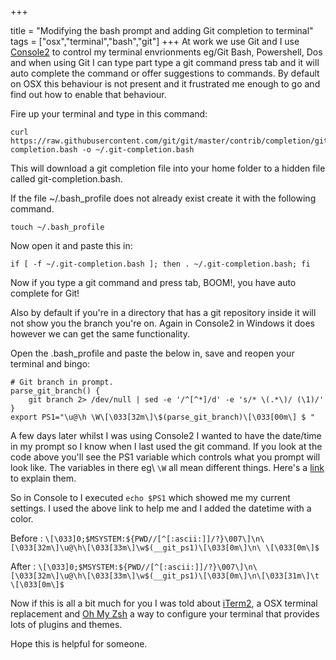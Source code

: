 +++

title = "Modifying the bash prompt and adding Git completion to terminal"
tags = ["osx","terminal","bash","git"]
+++
At work we use Git and I use [Console2][1] to control my terminal envrionments eg/Git Bash, Powershell, Dos and when using Git I can type part type a git command press tab and it will auto complete the command or offer suggestions to commands.  By default on OSX this behaviour is not present and it frustrated me enough to go and find out how to enable that behaviour.

Fire up your terminal and type in this command:
    
    curl https://raw.githubusercontent.com/git/git/master/contrib/completion/git-completion.bash -o ~/.git-completion.bash
 
This will download a git completion file into your home folder to a hidden file called git-completion.bash.

If the file ~/.bash_profile does not already exist create it with the following command.
 
    touch ~/.bash_profile

Now open it and paste this in:

    if [ -f ~/.git-completion.bash ]; then . ~/.git-completion.bash; fi

Now if you type a git command and press tab, BOOM!, you have auto complete for Git!

<!--more-->

Also by default if you're in a directory that has a git repository inside it will not show you the branch you're on.  Again in Console2 in Windows it does however we can get the same functionality.

Open the .bash_profile and paste the below in, save and reopen your terminal and bingo:

    # Git branch in prompt.
    parse_git_branch() {
        git branch 2> /dev/null | sed -e '/^[^*]/d' -e 's/* \(.*\)/ (\1)/'
    }
    export PS1="\u@\h \W\[\033[32m\]\$(parse_git_branch)\[\033[00m\] $ "

A few days later whilst I was using Console2 I wanted to have the date/time in my prompt so I know when I last used the git command.  If you look at the code above you'll see the PS1 variable which controls what you prompt will look like.  The variables in there eg\ `\W` all mean different things. Here's a [link][2] to explain them.

So in Console to I executed `echo $PS1` which showed me my current settings. I used the above link to help me and I added the datetime with a color. 

Before :  `\[\033]0;$MSYSTEM:${PWD//[^[:ascii:]]/?}\007\]\n\[\033[32m\]\u@\h\[\033[33m\]\w$(__git_ps1)\[\033[0m\]\n\ \[\033[0m\]$ `

After :  `\[\033]0;$MSYSTEM:${PWD//[^[:ascii:]]/?}\007\]\n\[\033[32m\]\u@\h\[\033[33m\]\w$(__git_ps1)\[\033[0m\]\n\[\033[31m\]\t \[\033[0m\]$ `

Now if this is all a bit much for you I was told about [iTerm2][4], a OSX terminal replacement and [Oh My Zsh][3] a way to configure your terminal that provides lots of plugins and themes.

Hope this is helpful for someone.

[1]: http://sourceforge.net/projects/console/files/
[2]: http://www.cyberciti.biz/tips/howto-linux-unix-bash-shell-setup-prompt.html
[3]: https://github.com/robbyrussell/oh-my-zsh
[4]: http://www.iterm2.com/#/section/home

